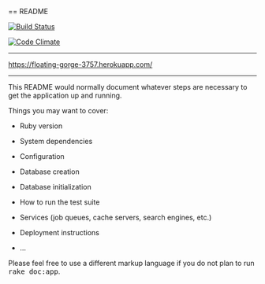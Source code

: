 == README <br>

[![Build Status](https://travis-ci.org/dcuddhy/gCamp.svg?branch=master)](https://travis-ci.org/dcuddhy/gCamp)

[![Code Climate](https://codeclimate.com/github/dcuddhy/gCamp/badges/gpa.svg)](https://codeclimate.com/github/dcuddhy/gCamp)

* * * * * * * * * * * *
https://floating-gorge-3757.herokuapp.com/
* * * * * * * * * * * *


This README would normally document whatever steps are necessary to get the
application up and running.

Things you may want to cover:

* Ruby version

* System dependencies

* Configuration

* Database creation

* Database initialization

* How to run the test suite

* Services (job queues, cache servers, search engines, etc.)

* Deployment instructions

* ...


Please feel free to use a different markup language if you do not plan to run
<tt>rake doc:app</tt>.
